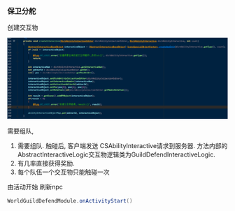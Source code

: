 ### 保卫分舵

创建交互物

![image-20200929145937258](image-20200929145937258.png)

 需要组队, 

1. 需要组队.  触碰后,  客户端发送 CSAbilityInteractive请求到服务器.  方法内部的AbstractInteractiveLogic交互物逻辑类为GuildDefendInteractiveLogic.
2. 有几率直接获得奖励.
3. 每个队伍一个交互物只能触碰一次 



由活动开始 刷新npc

```java
WorldGuildDefendModule.onActivityStart()
```